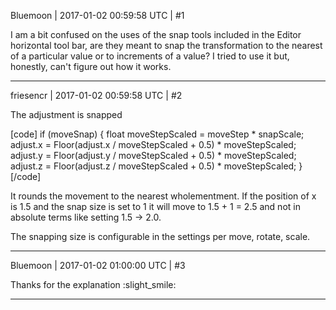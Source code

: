 Bluemoon | 2017-01-02 00:59:58 UTC | #1

I am a bit confused on the uses of the snap tools included in the Editor horizontal tool bar, are they meant to snap the transformation to the nearest of a particular value or to increments of a value? I tried to use it but, honestly, can't figure out how it works.

-------------------------

friesencr | 2017-01-02 00:59:58 UTC | #2

The adjustment is snapped

[code]            if (moveSnap)
            {
                float moveStepScaled = moveStep * snapScale;
                adjust.x = Floor(adjust.x / moveStepScaled + 0.5) * moveStepScaled;
                adjust.y = Floor(adjust.y / moveStepScaled + 0.5) * moveStepScaled;
                adjust.z = Floor(adjust.z / moveStepScaled + 0.5) * moveStepScaled;
            }[/code]

It rounds the movement to the nearest wholementment.  If the position of x is 1.5 and the snap size is set to 1 it will move to 1.5 + 1 = 2.5 and not in absolute terms like setting 1.5 -> 2.0.

The snapping size is configurable in the settings per move, rotate, scale.

-------------------------

Bluemoon | 2017-01-02 01:00:00 UTC | #3

Thanks for the explanation :slight_smile:

-------------------------

